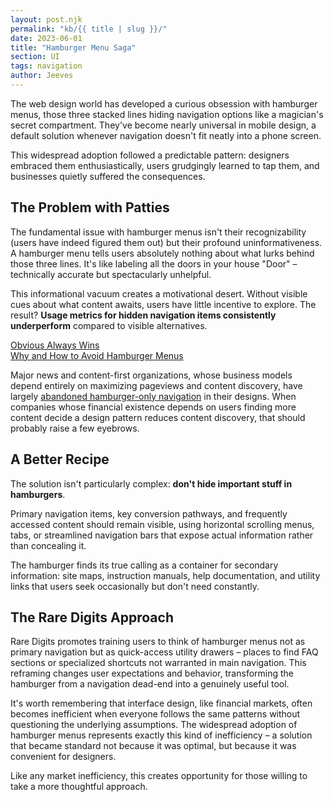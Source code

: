 ```yaml
---
layout: post.njk
permalink: "kb/{{ title | slug }}/"
date: 2023-06-01
title: "Hamburger Menu Saga"
section: UI
tags: navigation
author: Jeeves
---
```


The web design world has developed a curious obsession with hamburger menus, those three stacked lines hiding navigation options like a magician's secret compartment. They've become nearly universal in mobile design, a default solution whenever navigation doesn't fit neatly into a phone screen.

This widespread adoption followed a predictable pattern: designers embraced them enthusiastically, users grudgingly learned to tap them, and businesses quietly suffered the consequences.

## The Problem with Patties

The fundamental issue with hamburger menus isn't their recognizability (users have indeed figured them out) but their profound uninformativeness. A hamburger menu tells users absolutely nothing about what lurks behind those three lines. It's like labeling all the doors in your house "Door" – technically accurate but spectacularly unhelpful.

<div class="remarked">
<p>This informational vacuum creates a motivational desert. Without visible cues about what content awaits, users have little incentive to explore. The result? <strong>Usage metrics for hidden navigation items consistently underperform</strong> compared to visible alternatives.</p>
<div class="remark">
    <p><a href="https://www.lukew.com/ff/entry.asp?1945">Obvious Always Wins</a><br>
    <a href="https://lmjabreu.com/post/why-and-how-to-avoid-hamburger-menus/">Why and How to Avoid Hamburger Menus</a></p>
</div>
</div>

Major news and content-first organizations, whose business models depend entirely on maximizing pageviews and content discovery, have largely <a href="https://techcrunch.com/2016/05/03/spotify-ditches-the-controversial-hamburger-menu-in-ios-app-redesign/">abandoned hamburger-only navigation</a> in their designs. When companies whose financial existence depends on users finding more content decide a design pattern reduces content discovery, that should probably raise a few eyebrows.

## A Better Recipe

The solution isn't particularly complex: **don't hide important stuff in hamburgers**.

Primary navigation items, key conversion pathways, and frequently accessed content should remain visible, using horizontal scrolling menus, tabs, or streamlined navigation bars that expose actual information rather than concealing it.

The hamburger finds its true calling as a container for secondary information: site maps, instruction manuals, help documentation, and utility links that users seek occasionally but don't need constantly.

## The Rare Digits Approach

Rare Digits promotes training users to think of hamburger menus not as primary navigation but as quick-access utility drawers – places to find FAQ sections or specialized shortcuts not warranted in main navigation. This reframing changes user expectations and behavior, transforming the hamburger from a navigation dead-end into a genuinely useful tool.

It's worth remembering that interface design, like financial markets, often becomes inefficient when everyone follows the same patterns without questioning the underlying assumptions. The widespread adoption of hamburger menus represents exactly this kind of inefficiency – a solution that became standard not because it was optimal, but because it was convenient for designers.

Like any market inefficiency, this creates opportunity for those willing to take a more thoughtful approach.
